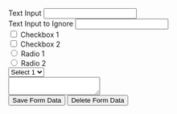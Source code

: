 <form id="form-id">
	<div>
		<label>Text Input</label>
		<input name="input" type="text">
	</div>
  <div>
		<label>Text Input to Ignore</label>
		<input data-form-no-save name="input-ignore" type="text">
	</div>
	<div>
		<label>
			<input type="checkbox" name="checkbox1" value="1" class="form-control">
			Checkbox 1
		</label>
	</div>
	<div>
		<label>
		<input type="checkbox" name="checkbox2" value="2" class="form-control">
			Checkbox 2
		</label>
	</div>
	<div>
		<label>
		<input type="radio" name="radioset" value="radio1" class="form-control">
			Radio 1
		</label>
	</div>
	<div>
		<label>
		<input type="radio" name="radioset" value="radio2" class="form-control">
			Radio 2
		</label>
	</div>
	<div>
		<select name="select" class="form-control">
			<option>Select 1</option>
			<option>Select 2</option>
			<option>Select 3</option>
		</select>
	</div>
	<div>
		<textarea name="textarea" class="form-control"></textarea>
	</div>
	<div class="form-saver">
		<div data-form-status></div>
		<div>
			<button data-form-save="#form-id">
				Save Form Data
			</button>
			<button data-form-delete="#form-id">
				Delete Form Data
			</button>
		</div>
	</div>
</form>
